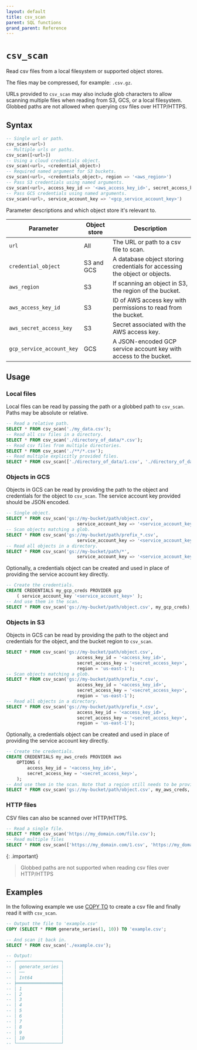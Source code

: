 ```yaml
---
layout: default
title: csv_scan
parent: SQL functions
grand_parent: Reference
---
```


# `csv_scan`

Read csv files from a local filesystem or supported object stores.

The files may be compressed, for example: `.csv.gz`.

URLs provided to `csv_scan` may also include glob characters to allow
scanning multiple files when reading from S3, GCS, or a local filesystem.
Globbed paths are not allowed when querying csv files over HTTP/HTTPS.

## Syntax

```sql
-- Single url or path.
csv_scan(<url>)
-- Multiple urls or paths.
csv_scan([<url>])
-- Using a cloud credentials object.
csv_scan(<url>, <credential_object>)
-- Required named argument for S3 buckets.
csv_scan(<url>, <credentials_object>, region => '<aws_region>')
-- Pass S3 credentials using named arguments.
csv_scan(<url>, access_key_id => '<aws_access_key_id>', secret_access_key => '<aws_secret_access_key>', region => '<aws_region>')
-- Pass GCS credentials using named arguments.
csv_scan(<url>, service_account_key => '<gcp_service_account_key>')
```

Parameter descriptions and which object store it's relevant to.

| Parameter                 | Object store | Description                                                                |
| ------------------------- | ------------ | -------------------------------------------------------------------------- |
| `url`                     | All          | The URL or path to a csv file to scan.                                     |
| `credential_object`       | S3 and GCS   | A database object storing credentials for accessing the object or objects. |
| `aws_region`              | S3           | If scanning an object in S3, the region of the bucket.                     |
| `aws_access_key_id`       | S3           | ID of AWS access key with permissions to read from the bucket.             |
| `aws_secret_access_key`   | S3           | Secret associated with the AWS access key.                                 |
| `gcp_service_account_key` | GCS          | A JSON-encoded GCP service account key with access to the bucket.          |

## Usage

### Local files

Local files can be read by passing the path or a globbed path to `csv_scan`.
Paths may be absolute or relative.

```sql
-- Read a relative path.
SELECT * FROM csv_scan('./my_data.csv');
-- Read all csv files in a directory.
SELECT * FROM csv_scan('./directory_of_data/*.csv');
-- Read csv files from multiple directories.
SELECT * FROM csv_scan('./**/*.csv');
-- Read multiple explicitly provided files.
SELECT * FROM csv_scan(['./directory_of_data/1.csv', './directory_of_data/2.csv']);
```

### Objects in GCS

Objects in GCS can be read by providing the path to the object and credentials
for the object to `csv_scan`. The service account key provided should be
JSON encoded.

```sql
-- Single object.
SELECT * FROM csv_scan('gs://my-bucket/path/object.csv',
                           service_account_key => '<service_account_key>');
-- Scan objects matching a glob.
SELECT * FROM csv_scan('gs://my-bucket/path/prefix_*.csv',
                           service_account_key => '<service_account_key>');
-- Read all objects in a directory.
SELECT * FROM csv_scan('gs://my-bucket/path/*',
                           service_account_key => '<service_account_key>');
```

Optionally, a credentials object can be created and used in place of providing
the service account key directly.

```sql
-- Create the credentials.
CREATE CREDENTIALS my_gcp_creds PROVIDER gcp
    ( service_account_key '<service_account_key>' );
-- And use them in the scan.
SELECT * FROM csv_scan('gs://my-bucket/path/object.csv', my_gcp_creds);
```

### Objects in S3

Objects in GCS can be read by providing the path to the object and credentials
for the object, and the bucket region to `csv_scan`.

```sql
SELECT * FROM csv_scan('gs://my-bucket/path/object.csv',
                           access_key_id = '<access_key_id>',
                           secret_access_key = '<secret_access_key>',
                           region = 'us-east-1');
-- Scan objects matching a glob.
SELECT * FROM csv_scan('gs://my-bucket/path/prefix_*.csv',
                           access_key_id = '<access_key_id>',
                           secret_access_key = '<secret_access_key>',
                           region = 'us-east-1');
-- Read all objects in a directory.
SELECT * FROM csv_scan('gs://my-bucket/path/prefix_*.csv',
                           access_key_id = '<access_key_id>',
                           secret_access_key = '<secret_access_key>',
                           region = 'us-east-1');
```

Optionally, a credentials object can be created and used in place of providing
the service account key directly.

```sql
-- Create the credentials.
CREATE CREDENTIALS my_aws_creds PROVIDER aws
    OPTIONS (
        access_key_id = '<access_key_id>',
        secret_access_key = '<secret_access_key>',
    );
-- And use them in the scan. Note that a region still needs to be provided.
SELECT * FROM csv_scan('gs://my-bucket/path/object.csv', my_aws_creds, region => 'us-east-1');
```

### HTTP files

CSV files can also be scanned over HTTP/HTTPS.

```sql
-- Read a single file.
SELECT * FROM csv_scan('https://my_domain.com/file.csv');
-- Read multiple files
SELECT * FROM csv_scan(['https://my_domain.com/1.csv', 'https://my_domain.com/2.csv']);
```

{: .important}

> Globbed paths are not supported when reading csv files over HTTP/HTTPS

## Examples

In the following example we use [COPY TO] to create a csv file and finally
read it with `csv_scan`.

```sql
-- Output the file to 'example.csv'
COPY (SELECT * FROM generate_series(1, 10)) TO 'example.csv';

-- And scan it back in.
SELECT * FROM csv_scan('./example.csv');

-- Output:
-- ┌─────────────────┐
-- │ generate_series │
-- │ ──              │
-- │ Int64           │
-- ╞═════════════════╡
-- │ 1               │
-- │ 2               │
-- │ 3               │
-- │ 4               │
-- │ 5               │
-- │ 6               │
-- │ 7               │
-- │ 8               │
-- │ 9               │
-- │ 10              │
-- └─────────────────┘
```

[COPY TO]: /reference/sql-commands/copy-to
